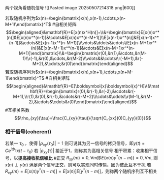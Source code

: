 两个视角看随机信号
![[Pasted image 20250507214318.png|600]]

若取随机序列为$x(n)=\begin{bmatrix}x(n),x(n-1),\cdots,x(n-M+1)\end{bmatrix}^T$
#自相关矩阵
$$\begin{aligned}&\mathbf{R}=E[x(n)x^H(n)]=\\&=\begin{bmatrix}E[x(n)x^*(n)]&E[x(n)x^*(n-1)]&\cdots&E[x(n)x^*(n-M+1)]\\E[x(n-1)x^*(n)]&E[x(n-1)x^*(n-1)]&\cdots&E[x(n-1)x^*(n-M+1)]\\\vdots&\ddots&\cdots\\E[x(n-M+1)x^*(n)]&E[x(n-M+1)x^*(n-1)]&\cdots&E[x(n-M+1)x^*(n-M+1)]\end{bmatrix}\\&=\begin{bmatrix}r(0),&r(1),&\cdots,&r(M-1)\\r(-1),&r(0),&\cdots,&r(M-2)\\\vdots&&\cdots\\r(-M+1),&r(-M+2),&\cdots;&r(0)\end{bmatrix}\end{aligned}$$
若取随机序列为$x(n)=\begin{bmatrix}x(n),x(n+1),\cdots,x(n+M-1)\end{bmatrix}^T$
#自相关矩阵
$$\begin{aligned}&\mathbf{R}=E[\boldsymbol{x}\boldsymbol{x}^H]\\&\mathbf{R}=\begin{bmatrix}r(0),&r(-1),&r(-2),&\cdots&r(-M+1),\\r(1),&r(0),&r(-1),&\cdots&r(-M+2)\\\cdots&\cdots\\r(M-1),&r(M-2),&\cdots&\cdots&r(0)\end{bmatrix}\end{aligned}$$
#互相关系数
$$\rho_{xy}(\tau)=\frac{C_{xy}(\tau)}{\sqrt{C_{xx}(0)C_{yy}(0)}}$$
### 相干信号(coherent)
若某一 $\tau_0$ ，使得  $\left|\rho_{xy}(\tau_0)\right|=1$ 则可说其为另一信号的拷贝信号，即$y(t)=Ce^{j\Phi_c}x(t-\tau_0)$
若 $\left|\rho_{xy}(\tau)\right|$ 接近于1，则称其为高相关信号
相干积累：收集相干信号，以**提高接收机信噪比**
#正交
$R_{xy}(m)=0,\forall m\text{即}E\{x(n)y^*(n-m)\}=0,\forall m,\text{则}x(n)\perp y(n)$
满足两个信号正交，则可以实现同时传输，因为彼此互不干扰
若$R_{xy}(m){=}E[x(n)y^{*}(n{-}m)]{=}E[x(n)]E[y^{*}(n{-}m)]$，则称两个随机序列互不相关
